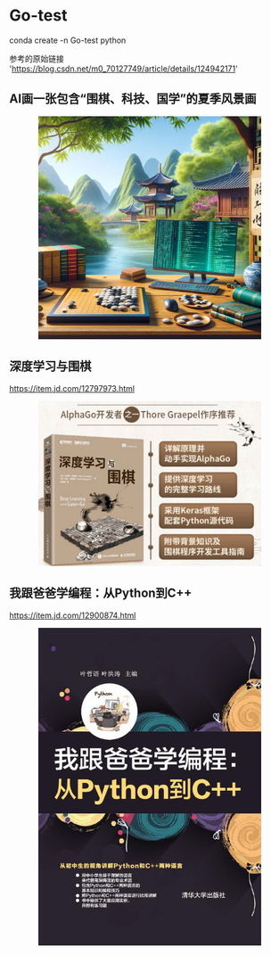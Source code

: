 # Go-test

conda create -n Go-test python

参考的原始链接
'https://blog.csdn.net/m0_70127749/article/details/124942171'

## AI画一张包含“围棋、科技、国学”的夏季风景画

<div align="center">
    <img src="image\画一张包含“围棋、科技、国学”的夏季风景画.png" width="400" style="left;"/>
</div>

## 深度学习与围棋
https://item.jd.com/12797973.html

<div align="center">
    <img src="image\深度学习与围棋2.png" width="400" style="left;"/>
</div>

## 我跟爸爸学编程：从Python到C++
https://item.jd.com/12900874.html

<div align="center">
    <img src="image\我跟爸爸学编程-从Python到C++.jpg" width="400" style="left;"/>
</div>

